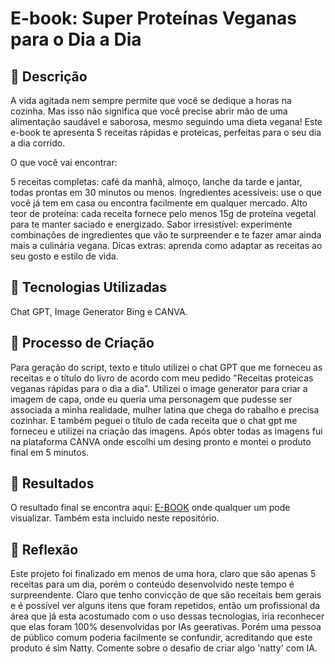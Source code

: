 # E-book: Super Proteínas Veganas para o Dia a Dia

## 📒 Descrição
A vida agitada nem sempre permite que você se dedique a horas na cozinha. Mas isso não significa que você precise abrir mão de uma alimentação saudável e saborosa, mesmo seguindo uma dieta vegana! Este e-book te apresenta 5 receitas rápidas e proteicas, perfeitas para o seu dia a dia corrido.

O que você vai encontrar:

5 receitas completas: café da manhã, almoço, lanche da tarde e jantar, todas prontas em 30 minutos ou menos.
Ingredientes acessíveis: use o que você já tem em casa ou encontra facilmente em qualquer mercado.
Alto teor de proteína: cada receita fornece pelo menos 15g de proteína vegetal para te manter saciado e energizado.
Sabor irresistível: experimente combinações de ingredientes que vão te surpreender e te fazer amar ainda mais a culinária vegana.
Dicas extras: aprenda como adaptar as receitas ao seu gosto e estilo de vida.

## 🤖 Tecnologias Utilizadas
Chat GPT, Image Generator Bing e CANVA.

## 🧐 Processo de Criação
Para geração do script, texto e título utilizei o chat GPT que me forneceu as receitas e o título do livro de acordo com meu pedido "Receitas proteicas veganas rápidas para o dia a dia".
Utilizei o image generator para criar a imagem de capa, onde eu queria uma personagem que pudesse ser associada a minha realidade, mulher latina que chega do rabalho e precisa cozinhar.
E também peguei o título de cada receita que o chat gpt me forneceu e utilizei na criação das imagens. Após obter todas as imagens fui na plataforma CANVA onde escolhi um desing pronto e 
montei o produto final em 5 minutos.

## 🚀 Resultados
O resultado final se encontra aqui: [E-BOOK](https://www.canva.com/design/DAGHdQ08wcU/8Ldnm4AuxK6mFP7EbG-q1A/edit?utm_content=DAGHdQ08wcU&utm_campaign=designshare&utm_medium=link2&utm_source=sharebutton)
onde qualquer um pode visualizar. Também esta incluido neste repositório.

## 💭 Reflexão 
Este projeto foi finalizado em menos de uma hora, claro que são apenas 5 receitas para um dia, porém o conteúdo desenvolvido neste tempo é surpreendente. Claro que tenho convicção de 
que são receitais bem gerais e é possível ver alguns itens que foram repetidos, então um profissional da área que já esta acostumado com o uso dessas tecnologias, iria reconhecer
que elas foram 100% desenvolvidas por IAs geerativas. Porém uma pessoa de público comum poderia facilmente se confundir, acreditando que este produto é sim Natty. 
Comente sobre o desafio de criar algo 'natty' com IA.
